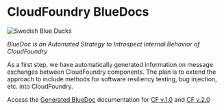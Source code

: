 CloudFoundry BlueDocs
=====================
![Swedish Blue Ducks](http://www.feathersite.com/Poultry/Ducks/Swedes/BlueSwedeHen.JPEG)

*BlueDoc is an Automated Strategy to Introspect Internal Behavior of CloudFoundry*

As a first step, we have automatically generated information on message exchanges between CloudFoundry components. The plan is to extend the approach to include methods for software resiliency testing, bug injection, etc. into CloudFoundry.

Access the [Generated BlueDoc](https://rawgithub.com/nkaviani/cloudfoundry-bluedocs/master/index.html) documentation for [CF v.1.0](https://rawgithub.com/nkaviani/cloudfoundry-bluedocs/master/cf-v1/docs/index.html) and [CF v.2.0](https://rawgithub.com/nkaviani/cloudfoundry-bluedocs/master/cf-v2/docs/index.html)
